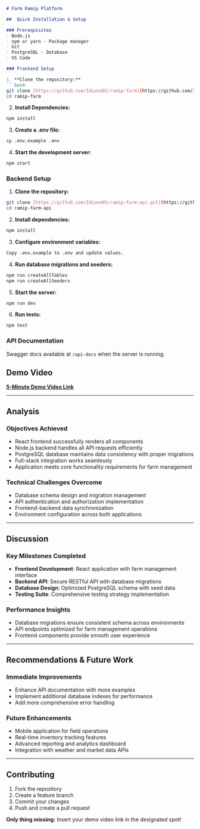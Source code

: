 ```markdown
# Farm Ramip Platform

##  Quick Installation & Setup

### Prerequisites
- Node.js 
- npm or yarn - Package manager
- Git 
- PostgreSQL - Database
- VS Code 

### Frontend Setup

1. **Clone the repository:**
```bash
git clone [https://github.com/Idiane05/ramip-farm](https://github.com/Idiane05/ramip-farm)
cd ramip-farm
```

2. **Install Dependencies:**
```bash
npm install
```

3. **Create a .env file:**
```bash
cp .env.example .env
```

4. **Start the development server:**
```bash
npm start
```

### Backend Setup

1. **Clone the repository:**
```bash
git clone [https://github.com/Idiane05/ramip-farm-api.git](https://github.com/Idiane05/ramip-farm-api)
cd ramip-farm-api
```

2. **Install dependencies:**
```bash
npm install
```

3. **Configure environment variables:**
```bash
Copy .env.example to .env and update values.
```

4. **Run database migrations and seeders:**
```bash
npm run createAllTables
npm run createAllSeeders
```

5. **Start the server:**
```bash
npm run dev
```

6. **Run tests:**
```bash
npm test
```

### API Documentation
Swagger docs available at `/api-docs` when the server is running.

##  Demo Video
[**5-Minute Demo Video Link**](https://go.screenpal.com/watch/cT6wo4nF2tK)



---


##  Analysis

### Objectives Achieved
-  React frontend successfully renders all components
-  Node.js backend handles all API requests efficiently
-  PostgreSQL database maintains data consistency with proper migrations
-  Full-stack integration works seamlessly
-  Application meets core functionality requirements for farm management

### Technical Challenges Overcome
- Database schema design and migration management
- API authentication and authorization implementation
- Frontend-backend data synchronization
- Environment configuration across both applications

---

##  Discussion

### Key Milestones Completed
- **Frontend Development**: React application with farm management interface
- **Backend API**: Secure RESTful API with database migrations
- **Database Design**: Optimized PostgreSQL schema with seed data
- **Testing Suite**: Comprehensive testing strategy implementation

### Performance Insights
- Database migrations ensure consistent schema across environments
- API endpoints optimized for farm management operations
- Frontend components provide smooth user experience

---

##  Recommendations & Future Work

### Immediate Improvements
- Enhance API documentation with more examples
- Implement additional database indexes for performance
- Add more comprehensive error handling

### Future Enhancements
- Mobile application for field operations
- Real-time inventory tracking features
- Advanced reporting and analytics dashboard
- Integration with weather and market data APIs

---

## Contributing
1. Fork the repository
2. Create a feature branch
3. Commit your changes
4. Push and create a pull request




**Only thing missing:** Insert your demo video link in the designated spot! 
